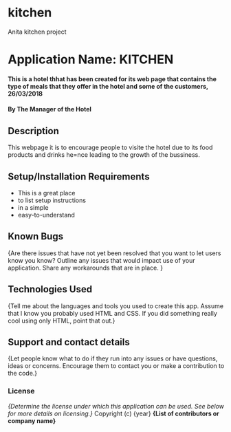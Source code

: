 # kitchen
Anita kitchen project
# Application Name: KITCHEN
#### This is a hotel thhat has been created for its web page that contains the type of meals that they offer in the hotel and some of the customers, 26/03/2018
#### By **The Manager of the Hotel**
## Description
This webpage it is to encourage people to visite the hotel due to its food products and drinks he=nce leading to the growth of the bussiness.
## Setup/Installation Requirements
* This is a great place
* to list setup instructions
* in a simple
* easy-to-understand

## Known Bugs
{Are there issues that have not yet been resolved that you want to let users know you know? Outline any issues that would impact use of your application. Share any workarounds that are in place. }
## Technologies Used
{Tell me about the languages and tools you used to create this app. Assume that I know you probably used HTML and CSS. If you did something really cool using only HTML, point that out.}
## Support and contact details
{Let people know what to do if they run into any issues or have questions, ideas or concerns.  Encourage them to contact you or make a contribution to the code.}
### License
*{Determine the license under which this application can be used.  See below for more details on licensing.}*
Copyright (c) {year} **{List of contributors or company name}**
  
